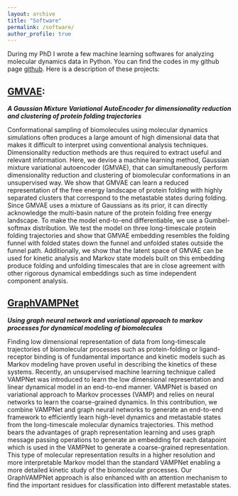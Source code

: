 ```yaml
---
layout: archive
title: "Software"
permalink: /software/
author_profile: true
---
```


During my PhD I wrote a few machine learning softwares for analyzing molecular dynamics data in Python. You can find the codes in my github page [github](https://github.com/ghorbanimahdi73).
Here is a description of these projects:

## [GMVAE](https://github.com/ghorbanimahdi73/GMVAE-MD):
***A Gaussian Mixture Variational AutoEncoder for dimensionality reduction and clustering of protein folding trajectories***

Conformational sampling of biomolecules using molecular dynamics simulations often produces a large amount of high dimensional data that makes it difficult to interpret using conventional analysis techniques. Dimensionality reduction methods are thus required to extract useful and relevant information. Here, we devise a machine learning method, Gaussian mixture variational autoencoder (GMVAE), that can simultaneously perform dimensionality reduction and clustering of biomolecular conformations in an unsupervised way. We show that GMVAE can learn a reduced representation of the free energy landscape of protein folding with highly separated clusters that correspond to the metastable states during folding. Since GMVAE uses a mixture of Gaussians as its prior, it can directly acknowledge the multi-basin nature of the protein folding free energy landscape. To make the model end-to-end differentiable, we use a Gumbel-softmax distribution. We test the model on three long-timescale protein folding trajectories and show that GMVAE embedding resembles the folding funnel with folded states down the funnel and unfolded states outside the funnel path. Additionally, we show that the latent space of GMVAE can be used for kinetic analysis and Markov state models built on this embedding produce folding and unfolding timescales that are in close agreement with other rigorous dynamical embeddings such as time independent component analysis.

## [GraphVAMPNet](https://github.com/ghorbanimahdi73/GraphVampNet)
***Using graph neural network and variational approach to markov processes for dynamical modeling of biomolecules***

Finding low dimensional representation of data from long-timescale trajectories of biomolecular processes such as protein-folding or ligand-receptor binding is of fundamental importance and kinetic models such as Markov modeling have proven useful in describing the kinetics of these systems. Recently, an unsupervised machine learning technique called VAMPNet was introduced to learn the low dimensional representation and linear dynamical model in an end-to-end manner. VAMPNet is based on variational approach to Markov processes (VAMP) and relies on neural networks to learn the coarse-grained dynamics. In this contribution, we combine VAMPNet and graph neural networks to generate an end-to-end framework to efficiently learn high-level dynamics and metastable states from the long-timescale molecular dynamics trajectories. This method bears the advantages of graph representation learning and uses graph message passing operations to generate an embedding for each datapoint which is used in the VAMPNet to generate a coarse-grained representation. This type of molecular representation results in a higher resolution and more interpretable Markov model than the standard VAMPNet enabling a more detailed kinetic study of the biomolecular processes. Our GraphVAMPNet approach is also enhanced with an attention mechanism to find the important residues for classification into different metastable states.
